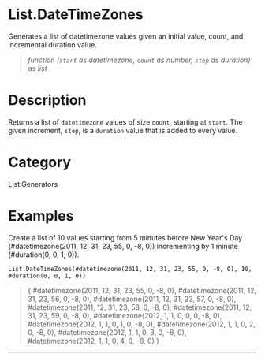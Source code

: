 # List.DateTimeZones
Generates a list of datetimezone values given an initial value, count, and incremental duration value.
> _function (<code>start</code> as datetimezone, <code>count</code> as number, <code>step</code> as duration) as list_

# Description 
Returns a list of <code>datetimezone</code> values of size <code>count</code>, starting at <code>start</code>. The given increment, <code>step</code>, is a <code>duration</code> value that is added to every value.
# Category 
List.Generators
# Examples 
Create a list of 10 values starting from 5 minutes before New Year's Day (#datetimezone(2011, 12, 31, 23, 55, 0, -8, 0)) incrementing by 1 minute (#duration(0, 0, 1, 0)).
```
List.DateTimeZones(#datetimezone(2011, 12, 31, 23, 55, 0, -8, 0), 10, #duration(0, 0, 1, 0))
```
> {
    #datetimezone(2011, 12, 31, 23, 55, 0, -8, 0),
    #datetimezone(2011, 12, 31, 23, 56, 0, -8, 0),
    #datetimezone(2011, 12, 31, 23, 57, 0, -8, 0),
    #datetimezone(2011, 12, 31, 23, 58, 0, -8, 0),
    #datetimezone(2011, 12, 31, 23, 59, 0, -8, 0),
    #datetimezone(2012, 1, 1, 0, 0, 0, -8, 0),
    #datetimezone(2012, 1, 1, 0, 1, 0, -8, 0),
    #datetimezone(2012, 1, 1, 0, 2, 0, -8, 0),
    #datetimezone(2012, 1, 1, 0, 3, 0, -8, 0),
    #datetimezone(2012, 1, 1, 0, 4, 0, -8, 0)
}
***
